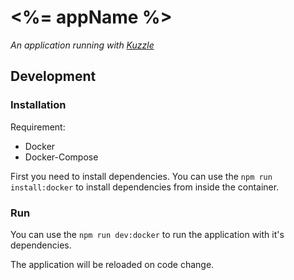 # <%= appName %>

_An application running with [Kuzzle](https://github.com/kuzzleio/kuzzle)_

## Development

### Installation

Requirement: 
 - Docker
 - Docker-Compose

First you need to install dependencies. You can use the `npm run install:docker` to install dependencies from inside the container.

### Run

You can use the `npm run dev:docker` to run the application with it's dependencies.  

The application will be reloaded on code change.